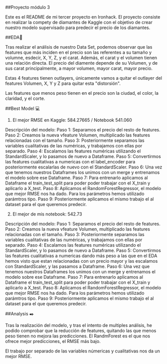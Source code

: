 ##Proyecto módulo 3

Este es el README de mi tercer proyecto en Ironhack. El proyecto consiste en realizar la compety de diamantes de Kaggle con el objetivo de crear nuestro modelo supervisado para predecir el precio de los diamantes. 

##EDA📌

Tras realizar el análisis de nuestro Data Set, podemos observar que las features que más inciden en el precio son las referentes a su tamaño y volumne, esdecir, X, Y, Z, y el carat. Además, el carat y el volumen tienen una relación directa. 
El precio del diamente depende de su Volumen, y de sus carat principalmente, a mayor volumen, mayor carat, mayor precio. 

Estas 4 features tienen outlayers, únicamente vamos a quitar el outlayer del features Volumen, X, Y y Z para quitar esta "distorsión".

Las features que menos peso tienen en el precio son la ciudad, el color, la claridad, y el corte. 


##Best Model 💻

1. El mejor RMSE en Kaggle: 584.27665 / Notebook 541.060

Descripción del modelo:
Paso 1: Separamos el precio del resto de features.
Paso 2: Creamos la nueva vfeature Volumen, multiplicado las features relacionadas con el tamaño. 
Paso 3: Posteriormente separamos las variables cualitativas de las numéricas, y trabajamos con ellas por separado.
Paso 4: Escalamos las features numéricas utilizando el StandardScaler, y lo pasamos de nuevo a Dataframe. 
Paso 5: Convertirmos las features cualitativas a numericas con el label_encoder para posteriormente escalarlas de nuevo con el StandardScaler. 
Paso 6: Una vez que tenemos nuestros Dataframes los unimos con un merge y entrenamos el modelo sobre ese Dataframe. 
Paso 7: Para entrenarlo aplicamos al Dataframe el train_test_split para poder poder trabajar con el X_train y aplicarlo a X_test. 
Paso 8: Aplicamos el RandomForestRegressor, el modelo que mejor RMSE nos ha dado. Para los parámetros hemos utilizado parámtros tipo. 
Paso 9: Posteriormente aplicamos el mismo trabajo el al dataset para el que queremos predecir. 


2. El mejor de mis notebook: 542.73

Descripción del modelo:
Paso 1: Separamos el precio del resto de features.
Paso 2: Creamos la nueva vfeature Volumen, multiplicado las features relacionadas con el tamaño. 
Paso 3: Posteriormente separamos las variables cualitativas de las numéricas, y trabajamos con ellas por separado.
Paso 4: Escalamos las features numéricas utilizando el StandardScaler, y lo pasamos de nuevo a Dataframe. 
Paso 5: Convertirmos las features cualitativas a numericas dando más peso a las que en el EDA hemos visto que estan relacionadas con un precio mayor y las escalamos con StandardScaler, y las pasamos a Dataframe. 
Paso 6: Una vez que tenemos nuestros Dataframes los unimos con un merge y entrenamos el modelo sobre ese Dataframe. 
Paso 7: Para entrenarlo aplicamos al Dataframe el train_test_split para poder poder trabajar con el X_train y aplicarlo a X_test. 
Paso 8: Aplicamos el RandomForestRegressor, el modelo que mejor RMSE nos ha dado. Para los parámetros hemos utilizado parámtros tipo. 
Paso 9: Posteriormente aplicamos el mismo trabajo el al dataset para el que queremos predecir. 

##Analysis ✒️

Tras la realización del modelo, y tras el intento de multiples análisis, he podido comprobar que la reducción de features, quitando las que menos peso tienen no mejora las predicciones.
El RandmForest es el que nos ofrece mejor predicciones, el RMSE más bajo. 

El trabajo por separado de las variables númericas y cualitativas nos da un mejor RMSE.
